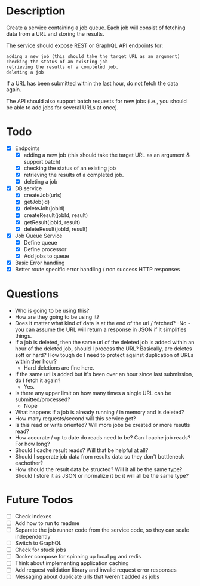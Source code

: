 # Description
Create a service containing a job queue. Each job will consist of fetching data from a URL and storing the results.

The service should expose REST or GraphQL API endpoints for:

    adding a new job (this should take the target URL as an argument)
    checking the status of an existing job
    retrieving the results of a completed job.
    deleting a job


If a URL has been submitted within the last hour, do not fetch the data again.

The API should also support batch requests for new jobs (i.e., you should be able to add jobs for several URLs at once).

# Todo

- [x] Endpoints
  - [x] adding a new job (this should take the target URL as an argument & support batch)
  - [x] checking the status of an existing job
  - [x] retrieving the results of a completed job.
  - [x] deleting a job
- [x] DB service
  - [x] createJob(urls)
  - [x] getJob(id)
  - [x] deleteJob(jobId)
  - [x] createResult(jobId, result)
  - [x] getResult(jobId, result)
  - [x] deleteResult(jobId, result)
- [x] Job Queue Service
  - [x] Define queue
  - [x] Define processor
  - [x] Add jobs to queue
- [x] Basic Error handling
- [x] Better route specific error handling / non success HTTP responses

# Questions

- Who is going to be using this?
- How are they going to be using it?
- Does it matter what kind of data is at the end of the url / fetched?
  -No - you can assume the URL will return a response in JSON if it simplifies things.
- If a job is deleted, then the same url of the deleted job is added within an hour of the deleted job, should I process the URL? Basically, are deletes soft or hard? How tough do I need to protect against duplication of URLs within ther hour? 
  - Hard deletions are fine here.
- If the same url is added but it's been over an hour since last submission, do I fetch it again?
  - Yes.
- Is there any upper limit on how many times a single URL can be submitted/processed?
  - Nope
- What happens if a job is already running / in memory and is deleted?
- How many requests/second will this service get?
- Is this read or write oriented? Will more jobs be created or more resutls read?
- How accurate / up to date do reads need to be? Can I cache job reads? For how long?
- Should I cache result reads? Will that be helpful at all?
- Should I seperate job data from results data so they don't bottleneck eachother?
- How should the result data be structed? Will it all be the same type? Should I store it as JSON or normalize it bc it will all be the same type?

# Future Todos
- [ ] Check indexes
- [ ] Add how to run to readme
- [ ] Separate the job runner code from the service code, so they can scale independently
- [ ] Switch to GraphQL
- [ ] Check for stuck jobs
- [ ] Docker compose for spinning up local pg and redis
- [ ] Think about implementing application caching
- [ ] Add request validation library and invalid request error responses
- [ ] Messaging about duplicate urls that weren't added as jobs
